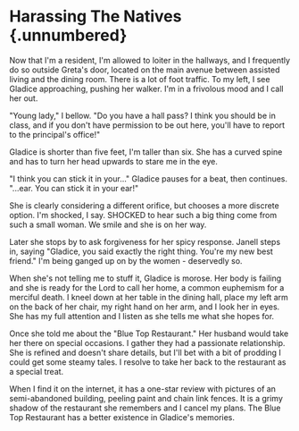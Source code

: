 # Harassing The Natives {.unnumbered}

Now that I'm a resident, I'm allowed to loiter in the hallways, and I frequently do so outside Greta's door, located on the main avenue between assisted living and the dining room. There is a lot of foot traffic. To my left, I see Gladice approaching, pushing her walker. I'm in a frivolous mood and I call her out.

"Young lady," I bellow. "Do you have a hall pass? I think you should be in class, and if you don't have permission to be out here, you'll have to report to the principal's office!"

Gladice is shorter than five feet, I'm taller than six. She has a curved spine and has to turn her head upwards to stare me in the eye.

"I think you can stick it in your..." Gladice pauses for a beat, then continues. "...ear. You can stick it in your ear!"

She is clearly considering a different orifice, but chooses a more discrete option. I'm shocked, I say. SHOCKED to hear such a big thing come from such a small woman. We smile and she is on her way.

Later she stops by to ask forgiveness for her spicy response. Janell steps in, saying "Gladice, you said exactly the right thing. You're my new best friend." I'm being ganged up on by the women - deservedly so.

When she's not telling me to stuff it, Gladice is morose. Her body is failing and she is ready for the Lord to call her home, a common euphemism for a merciful death. I kneel down at her table in the dining hall, place my left arm on the back of her chair, my right hand on her arm, and I look her in eyes. She has my full attention and I listen as she tells me what she hopes for.

Once she told me about the "Blue Top Restaurant." Her husband would take her there on special occasions. I gather they had a passionate relationship. She is refined and doesn't share details, but I'll bet with a bit of prodding I could get some steamy tales. I resolve to take her back to the restaurant as a special treat.

When I find it on the internet, it has a one-star review with pictures of an semi-abandoned building, peeling paint and chain link fences. It is a grimy shadow of the restaurant she remembers and I cancel my plans. The Blue Top Restaurant has a better existence in Gladice's memories.
